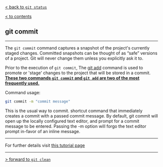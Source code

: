 [< back to `git status`](./1.3_status.md)

[< to contents](/readme.md)

## **git commit**

---

The `git commit` command captures a snapshot of the project's currently staged changes. Committed snapshots can be thought of as “safe” versions of a project. Git will never change them unless you explicitly ask it to.

Prior to the execution of `git commit`, The [git add][1.4.1] command is used to promote or 'stage' changes to the project that will be stored in a commit. **<ins>These two commands `git commit` and `git add` are two of the most frequently used.<ins>**

Command usage:

```bash =
git commit -m "commit message"
```
This is the usual way to commit. shortcut command that immediately creates a commit with a passed commit message. By default, git commit will open up the locally configured text editor, and prompt for a commit message to be entered. Passing the -m option will forgo the text editor prompt in-favor of an inline message.

---

For further details visit [this tutorial page][1.4.2]

[1.4.1]: ./1.2_add.md
[1.4.2]: https://www.atlassian.com/git/tutorials/saving-changes/git-commit "Atlassian tutorial"

---

[> forward to `git clean`](./1.5_clean.md)
